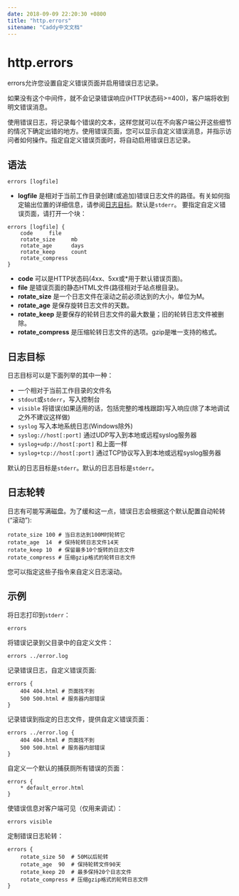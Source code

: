```yaml
---
date: 2018-09-09 22:20:30 +0800
title: "http.errors"
sitename: "Caddy中文文档"
---
```


# http.errors

errors允许您设置自定义错误页面并启用错误日志记录。

如果没有这个中间件，就不会记录错误响应(HTTP状态码>=400)，客户端将收到明文错误消息。

使用错误日志，将记录每个错误的文本，这样您就可以在不向客户端公开这些细节的情况下确定出错的地方。使用错误页面，您可以显示自定义错误消息，并指示访问者如何操作。指定自定义错误页面时，将自动启用错误日志记录。

## 语法

```caddy
errors [logfile]
```

* __logfile__ 是相对于当前工作目录创建(或追加)错误日志文件的路径。有关如何指定输出位置的详细信息，请参阅[日志目标](#日志目标)。默认是`stderr`。
要指定自定义错误页面，请打开一个块：

```caddy
errors [logfile] {
    code     file
    rotate_size     mb
    rotate_age      days
    rotate_keep     count
    rotate_compress
}
```

* __code__ 可以是HTTP状态码(4xx、5xx或*用于默认错误页面)。
* __file__ 是错误页面的静态HTML文件(路径相对于站点根目录)。
* __rotate_size__ 是一个日志文件在滚动之前必须达到的大小，单位为M。
* __rotate_age__ 是保存旋转日志文件的天数。
* __rotate_keep__ 是要保存的轮转日志文件的最大数量；旧的轮转日志文件被删除。
* __rotate_compress__ 是压缩轮转日志文件的选项。gzip是唯一支持的格式。

## 日志目标

日志目标可以是下面列举的其中一种：

* 一个相对于当前工作目录的文件名
* `stdout`或`stderr`，写入控制台
* `visible` 将错误(如果适用的话，包括完整的堆栈跟踪)写入响应(除了本地调试之外不建议这样做)
* `syslog` 写入本地系统日志(Windows除外)
* `syslog://host[:port]` 通过UDP写入到本地或远程syslog服务器
* `syslog+udp://host[:port]` 和上面一样
* `syslog+tcp://host[:port]` 通过TCP协议写入到本地或远程syslog服务器

默认的日志目标是`stderr`。默认的日志目标是`stderr`。

## 日志轮转

日志有可能写满磁盘。为了缓和这一点，错误日志会根据这个默认配置自动轮转(“滚动”):

```caddy
rotate_size 100 # 当日志达到100M时轮转它
rotate_age  14  # 保持轮转日志文件14天
rotate_keep 10  # 保留最多10个旋转的日志文件
rotate_compress # 压缩gzip格式的轮转日志文件
```

您可以指定这些子指令来自定义日志滚动。

## 示例

将日志打印到`stderr`：

```caddy
errors
```

将错误记录到父目录中的自定义文件：
```caddy
errors ../error.log
```

记录错误日志，自定义错误页面:

```caddy
errors {
    404 404.html # 页面找不到
    500 500.html # 服务器内部错误
}
```

记录错误到指定的日志文件，提供自定义错误页面：

```caddy
errors ../error.log {
    404 404.html # 页面找不到
    500 500.html # 服务器内部错误
}
```

自定义一个默认的捕获厕所有错误的页面：

```caddy
errors {
    * default_error.html
}
```

使错误信息对客户端可见（仅用来调试）：

```caddy
errors visible
```

定制错误日志轮转：

```caddy
errors {
    rotate_size 50  # 50M以后轮转
    rotate_age  90  # 保持轮转文件90天
    rotate_keep 20  # 最多保持20个日志文件
    rotate_compress # 压缩gzip格式的轮转日志文件
}
```